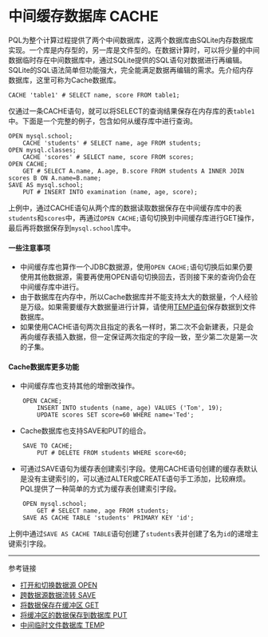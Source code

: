 # 中间缓存数据库 CACHE
PQL为整个计算过程提供了两个中间数据库，这两个数据库由SQLite内存数据库实现。一个库是内存型的，另一库是文件型的。在数据计算时，可以将少量的中间数据临时存在中间数据库中，通过SQLite提供的SQL语句对数据进行再编辑。SQLite的SQL语法简单但功能强大，完全能满足数据再编辑的需求。先介绍内存数据库，这里可称为Cache数据库。
```
CACHE 'table1' # SELECT name, score FROM table1; 
```
仅通过一条CACHE语句，就可以将SELECT的查询结果保存在内存库的表`table1`中。下面是一个完整的例子，包含如何从缓存库中进行查询。
```
OPEN mysql.school;
    CACHE 'students' # SELECT name, age FROM students;
OPEN mysql.classes;
    CACHE 'scores' # SELECT name, score FROM scores;
OPEN CACHE;
    GET # SELECT A.name, A.age, B.score FROM students A INNER JOIN scores B ON A.name=B.name;
SAVE AS mysql.school;
    PUT # INSERT INTO examination (name, age, score);
```
上例中，通过CACHE语句从两个库的数据读取数据保存在中间缓存库中的表`students`和`scores`中，再通过`OPEN CACHE;`语句切换到中间缓存库进行GET操作，最后再将数据保存到`mysql.school`库中。  

#### 一些注意事项
* 中间缓存库也算作一个JDBC数据源，使用`OPEN CACHE;`语句切换后如果仍要使用其他数据源，需要再使用OPEN语句切换回去，否则接下来的查询仍会在中间缓存库中进行。
* 由于数据库在内存中，所以Cache数据库并不能支持太大的数据量，个人经验是万级。如果需要缓存大数据量进行计算，请使用[TEMP语句](/doc/pql/temp)保存数据到文件数据库。
* 如果使用CACHE语句两次且指定的表名一样时，第二次不会新建表，只是会再向缓存表插入数据，但一定保证两次指定的字段一致，至少第二次是第一次的子集。  

#### Cache数据库更多功能
* 中间缓存库也支持其他的增删改操作。
```
    OPEN CACHE;
        INSERT INTO students (name, age) VALUES ('Tom', 19);
        UPDATE scores SET score=60 WHERE name='Ted';  
```
* Cache数据库也支持SAVE和PUT的组合。
```
    SAVE TO CACHE;
        PUT # DELETE FROM students WHERE score<60; 
```
* 可通过SAVE语句为缓存表创建索引字段。使用CACHE语句创建的缓存表默认是没有主键索引的，可以通过ALTER或CREATE语句手工添加，比较麻烦。PQL提供了一种简单的方式为缓存表创建索引字段。
```
    OPEN mysql.school;
        GET # SELECT name, age FROM students;
    SAVE AS CACHE TABLE 'students' PRIMARY KEY 'id';
```
上例中通过`SAVE AS CACHE TABLE`语句创建了`students`表并创建了名为`id`的递增主键索引字段。

---
参考链接
* [打开和切换数据源 OPEN](/doc/pql/open)
* [跨数据源数据流转 SAVE](/doc/pql/save)
* [将数据保存在缓冲区 GET](/doc/pql/get)
* [将缓冲区的数据保存到数据库 PUT](/doc/pql/put)
* [中间临时文件数据库 TEMP](/doc/pql/temp)